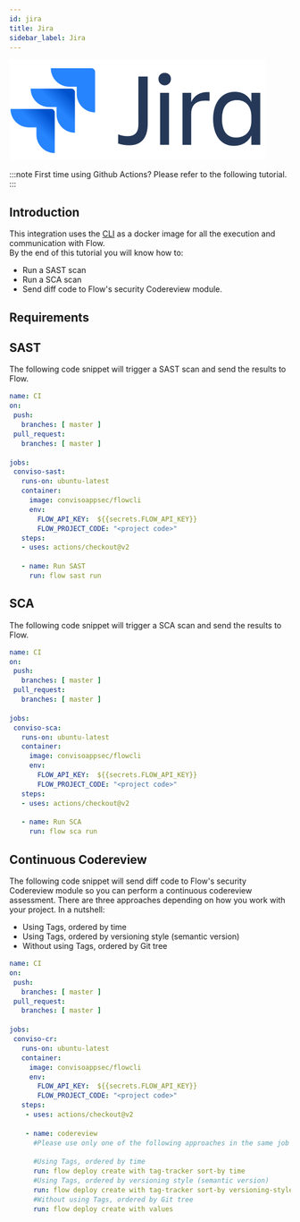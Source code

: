 ```yaml
---
id: jira
title: Jira
sidebar_label: Jira
---
```


![img](../../static/img/jira.png)

:::note
First time using Github Actions? Please refer to the following tutorial.  
:::

## Introduction

This integration uses the [CLI](../cli) as a docker image for all the execution and communication with Flow.  
By the end of this tutorial you will know how to:
- Run a SAST scan
- Run a SCA scan
- Send diff code to Flow's security Codereview module.

## Requirements


### 
## SAST
The following code snippet will trigger a SAST scan and send the results to Flow.

```yml
name: CI
on:
 push:
   branches: [ master ]
 pull_request:
   branches: [ master ]

jobs:
 conviso-sast:
   runs-on: ubuntu-latest
   container:
     image: convisoappsec/flowcli
     env:
       FLOW_API_KEY:  ${{secrets.FLOW_API_KEY}}
       FLOW_PROJECT_CODE: "<project code>"
   steps:
   - uses: actions/checkout@v2

   - name: Run SAST
     run: flow sast run
```

## SCA
The following code snippet will trigger a SCA scan and send the results to Flow.

```yml
name: CI
on:
 push:
   branches: [ master ]
 pull_request:
   branches: [ master ]

jobs:
 conviso-sca:
   runs-on: ubuntu-latest
   container:
     image: convisoappsec/flowcli
     env:
       FLOW_API_KEY:  ${{secrets.FLOW_API_KEY}}
       FLOW_PROJECT_CODE: "<project code>"
   steps:
   - uses: actions/checkout@v2

   - name: Run SCA
     run: flow sca run
```

## Continuous Codereview 
The following code snippet will send diff code to Flow's security Codereview module so you can 
perform a continuous codereview assessment.
There are three approaches depending on how you work with your project. In a nutshell:
- Using Tags, ordered by time
- Using Tags, ordered by versioning style (semantic version)
- Without using Tags, ordered by Git tree

```yml
name: CI
on:
 push:
   branches: [ master ]
 pull_request:
   branches: [ master ]

jobs:
 conviso-cr:
   runs-on: ubuntu-latest
   container:
     image: convisoappsec/flowcli
     env:
       FLOW_API_KEY:  ${{secrets.FLOW_API_KEY}}
       FLOW_PROJECT_CODE: "<project code>"
   steps:
    - uses: actions/checkout@v2

    - name: codereview
      #Please use only one of the following approaches in the same job

      #Using Tags, ordered by time
      run: flow deploy create with tag-tracker sort-by time
      #Using Tags, ordered by versioning style (semantic version)
      run: flow deploy create with tag-tracker sort-by versioning-style
      #Without using Tags, ordered by Git tree
      run: flow deploy create with values
```